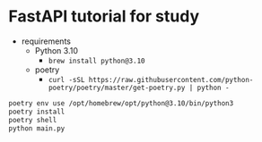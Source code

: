 # FastAPI tutorial for study

- requirements
  - Python 3.10
    - `brew install python@3.10`
  - poetry
    - `curl -sSL https://raw.githubusercontent.com/python-poetry/poetry/master/get-poetry.py | python -`

```bash
poetry env use /opt/homebrew/opt/python@3.10/bin/python3
poetry install
poetry shell
python main.py
```
